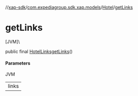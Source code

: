 //[xap-sdk](../../../index.md)/[com.expediagroup.sdk.xap.models](../index.md)/[Hotel](index.md)/[getLinks](get-links.md)

# getLinks

[JVM]\

public final [HotelLinks](../-hotel-links/index.md)[getLinks](get-links.md)()

#### Parameters

JVM

| |
|---|
| links |
